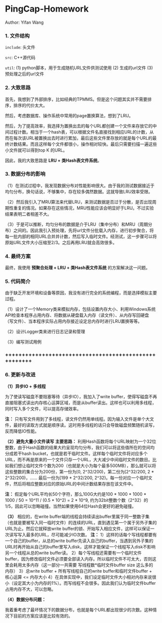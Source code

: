 # PingCap-Homework
Author: Yifan Wang

### 1. 文件结构

`include`: 头文件

`src`: C++源代码

`util`:  (1) python脚本，用于生成随机URL文件供测试使用 (2) 生成的url文件 (3) 预处理之后的url文件



### 2. 大致思路

首先，我想到了外部排序，比如经典的TPMMS。但是这个问题其实并不需要排序，排序的代价太大。

然后，考虑数据库、操作系统中常用的page置换算法，想到了LRU。

然后，为了提高效率，我选择为置换出去的每个URL都创建一个文件来存放它的中间过程计数。相当于一个hash表，可以根据文件名直接找到相应URL的计数，从而在每次该URL被置换出去时进行累加，最后这些文件里存放的就是每个URL的最终计数结果。而且这样每个文件都很小，操作相对较快。最后只需要扫描一遍这些小文件就可以得到top K 的URL。

因此，我的大致思路是 **LRU + 类Hash表文件系统**。



### 3. 数据分布的影响 

（1）在测试过程中，我发现数据分布对性能影响很大。由于我的测试数据接近于均匀分布，换句话说，不够集中，存在较多偶然数据。这就导致LRU效率受限。

（2）然后我引入了MRU算法来代替LRU，来测试数据是否过于分散，是否出现周期性重复的情况。如果存在这些情况，MRU性能应该会明显好于LRU。不过实验结果表明二者相差不大。

（3）于是可以推断，均匀分布的数据是介于LRU（集中分布）和MRU（周期分布）之间的。因此我引入预处理，先将url文件分批载入内存，进行初步聚合，将每一批内部的相同URL合并并计数，然后写入临时文件。经测试，这一步骤可以将原始URL文件大小压缩至2/3。之后再用LRU就会高效很多。



### 4. 最终方案

最终，我使用 **预聚合处理 + LRU + 类Hash表文件系统** 的方案解决这一问题。



### 5. 代码简介

由于缺乏开发环境和设备等原因，我没有进行完全的系统编程，而是选择模拟主要过程。

（1）设计了一个Memory类来模拟内存，包括设置内存大小、利用Windows系统API检查本程序占用内存、将数据从硬盘载入内存（读文件）、从内存写回硬盘（写文件）、当本程序实际占用内存接近设定总内存时进行LRU置换等等。

（2）设计Logger类来进行日志记录和管理

（3）编写测试用例

### +++++++++++++++++++++++++++++++++++++++++++++++++++++

### 6. 更新与改进

**（1）异步IO + 多线程**

为了使读写磁盘不要阻塞等待（异步IO），我加入了write buffer，使得写磁盘不再直接阻塞式读出内存核心运算区域，而是从buffer读出。这样也可以利用多线程，同时写入多个文件，可以提高存储效率。

**注：** 只有写文件用到了多线程，读文件仍然用单线程。因为输入文件是单个大文件，最好的读取方式就是顺序读。这时用多线程的话只会导致磁盘频繁随机读写，反而降低IO性能。

**（2）避免大量小文件读写**
**主要思路：** 利用Hash函数将每个URL映射为一个32位整数，由于Hash函数的结果大约呈现均匀分布，我们可以将这些值所在的空间均分成若干hash bucket，也就是若干临时文件。这样每个临时文件将对应多个URL，而不再是原来的一个文件只存一个URL，大大减少中间临时文件的数目。比如我们想让临时文件个数为200（也就是大小为每个最多500MB），那么就可以将这些整数的集合分为200份，第一份为[0, 2^32/200)，第二份为[2^32/200, 2 * 2^32/200)，…… 最后一份为[199 * 2^32/200, 2^32)。每一份对应一个临时文件，然后将相应整数对应的原始URL的中间计数结果存放在该文件中。

**注：** 假定每个URL平均长50个字符，那么100G大约是100 * 1000 * 1000 * 1000 / 50 = 10^11 / (0.5 * 10^2) = 2 * 10^9, 约为32bit整数个数（2^32）的1/5，因此可以忽略碰撞。当然如果使用64位Hash会更好的避免碰撞。

**（3）** 相应的，在write buffer端的线程会持续读出buffer里属于同一整数子集（也就是要被写入同一临时文件）的连续的URL，直到遇见第一个属于另外子集的URL为止。然后它就释放write buffer的锁、开始写入相应文件，这样可以保证一次读写写入最多的URL，尽可能减少IO次数。
**注：**
	1）这样的话每个写线程都要有一个自己的buffer，从总的write buffer先读入自己的buffer，当遇到另外子集的URL时再开始从自己的buffer里写入disk，这样才能保证一个线程写入disk不影响另一个线程从总的write buffer读。
	2）每个写线程还需要有一个临时文件buffer，因为修改临时文件必须要全部读入内存。所以临时文件不可太大，否则这里会耗用太多内存（这一部分一共需要 写线程数*临时文件buffer size 这么多的内存）
	3）总write buffer + 所有写线程自己的write buffer和临时文件buffer + 核心运算 <= 内存大小
	4）在具体实现中，我们设定临时文件大小相对内存来说很小（设定其大小为内存的1%）。而写线程不会很多。因此我们认为临时文件buffer占用内存不大，可以忽略。

**（4）数据分布问题：**

我着重考虑了最坏情况下的数据分布，也就是每个URL都出现很少的次数。这种情况下目前的方案应该是比较有效的。
